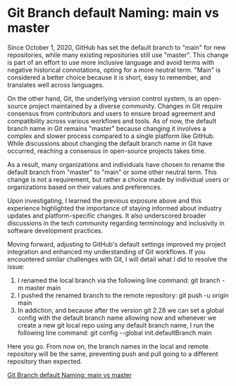 # Git Branch default Naming: main vs master

Since October 1, 2020, GitHub has set the default branch to "main" for new repositories, while many existing repositories still use "master". This change is part of an effort to use more inclusive language and avoid terms with negative historical connotations, opting for a more neutral term. "Main" is considered a better choice because it is short, easy to remember, and translates well across languages.

On the other hand, Git, the underlying version control system, is an open-source project maintained by a diverse community. Changes in Git require consensus from contributors and users to ensure broad agreement and compatibility across various workflows and tools. As of now, the default branch name in Git remains "master" because changing it involves a complex and slower process compared to a single platform like GitHub. While discussions about changing the default branch name in Git have occurred, reaching a consensus in open-source projects takes time.

As a result, many organizations and individuals have chosen to rename the default branch from "master" to "main" or some other neutral term. This change is not a requirement, but rather a choice made by individual users or organizations based on their values and preferences.

Upon investigating, I learned the previous exposure above and this experience highlighted the importance of staying informed about industry updates and platform-specific changes. It also underscored broader discussions in the tech community regarding terminology and inclusivity in software development practices.

Moving forward, adjusting to GitHub's default settings improved my project integration and enhanced my understanding of Git workflows. If you encountered similar challenges with Git, I will detail what I did to resolve the issue:
1. I renamed the local branch via the following line command:
  git branch -m master main
2. I pushed the renamed branch to the remote repository:
  git push -u origin main
3. In addiction, and because after the version git 2.28 we can set a global config with the default branch name allowing now and whenever we create a new git local repo using any default branch name, I run the following line command:
  git config --global init.defaultBranch main

Here you go. From now on, the branch names in the local and remote repository will be  the same, preventing push and pull going to a different repository than expected.

[Git Branch default Naming: main vs master](https://dev.to/coderpena/git-branch-default-naming-main-vs-master-2lnc)
